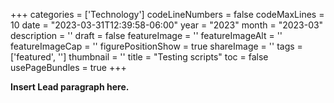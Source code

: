 ﻿+++
categories = ['Technology']
codeLineNumbers = false
codeMaxLines = 10
date = "2023-03-31T12:39:58-06:00"
year = "2023"
month = "2023-03"
description = ''
draft = false
featureImage = ''
featureImageAlt = ''
featureImageCap = ''
figurePositionShow = true
shareImage = ''
tags = ['featured', '']
thumbnail = ''
title = "Testing scripts"
toc = false
usePageBundles = true
+++

**Insert Lead paragraph here.**
